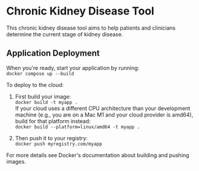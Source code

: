 # Chronic Kidney Disease Tool  

This chronic kidney disease tool aims to help patients and clinicians determine the current stage of kidney disease.  

## Application Deployment  

When you're ready, start your application by running:  
`docker compose up --build`  

To deploy to the cloud:  
1. First build your image:  
`docker build -t myapp .`  
If your cloud uses a different CPU architecture than your development machine (e.g., you are on a Mac M1 and your cloud provider is amd64), build for that platform instead:  
`docker build --platform=linux/amd64 -t myapp .`  

2. Then push it to your registry:  
`docker push myregistry.com/myapp`  

For more details see Docker's documentation about building and pushing images.
